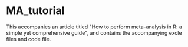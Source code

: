 # MA_tutorial
This accompanies an article titled "How to perform meta-analysis in R: a simple yet comprehensive guide", and contains the accompanying excle files and code file.
